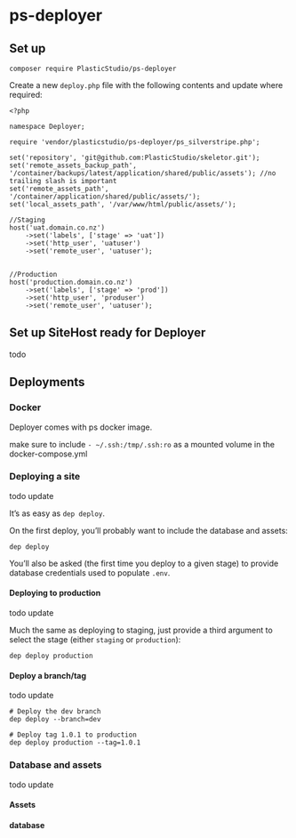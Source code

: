 # ps-deployer


## Set up

`composer require PlasticStudio/ps-deployer`

Create a new `deploy.php` file with the following contents and update where required:

```
<?php

namespace Deployer;

require 'vendor/plasticstudio/ps-deployer/ps_silverstripe.php';

set('repository', 'git@github.com:PlasticStudio/skeletor.git');
set('remote_assets_backup_path', '/container/backups/latest/application/shared/public/assets'); //no trailing slash is important
set('remote_assets_path', '/container/application/shared/public/assets/');
set('local_assets_path', '/var/www/html/public/assets/');

//Staging
host('uat.domain.co.nz')
    ->set('labels', ['stage' => 'uat'])
    ->set('http_user', 'uatuser')
    ->set('remote_user', 'uatuser');


//Production
host('production.domain.co.nz')
    ->set('labels', ['stage' => 'prod'])
    ->set('http_user', 'produser')
    ->set('remote_user', 'uatuser');

```



## Set up SiteHost ready for Deployer

todo

## Deployments

### Docker
Deployer comes with ps docker image.

make sure to include `- ~/.ssh:/tmp/.ssh:ro` as a mounted volume in the docker-compose.yml 


### Deploying a site

todo update

It’s as easy as `dep deploy`.

On the first deploy, you’ll probably want to include the database and assets:

```
dep deploy
```

You’ll also be asked (the first time you deploy to a given stage) to provide database credentials used to populate `.env`.

#### Deploying to production

todo update

Much the same as deploying to staging, just provide a third argument to select the stage (either `staging` or `production`):

```
dep deploy production
```

#### Deploy a branch/tag

todo update

```
# Deploy the dev branch
dep deploy --branch=dev

# Deploy tag 1.0.1 to production
dep deploy production --tag=1.0.1
```


### Database and assets

todo update

#### Assets


#### database
